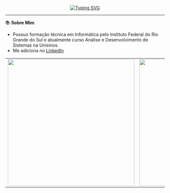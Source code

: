 <p align="center">
  <a href="https://git.io/typing-svg">
    <img src="https://readme-typing-svg.demolab.com?font=Fira+Code&weight=700&duration=2500&pause=1000&color=DA00FF&width=435&lines=E+a%C3%AD+Dev+%F0%9F%91%A8%E2%80%8D%F0%9F%92%BB+Meu+nome+%C3%A9+Dellano+%F0%9F%91%8B%F0%9F%8F%BC+;Sou+Desenvolvedor+Fullstack;%C3%89+um+prazer+ter+voc%C3%AA+no+meu+perfil!" alt="Typing SVG">
  </a>
</p>
<hr/>

📚 **Sobre Mim**

- Possuo formação técnica em Informática pelo Instituto Federal do Rio Grande do Sul e atualmente curso Análise e Desenvolvimento de Sistemas na Unisinos.
- Me adiciona no [LinkedIn](www.linkedin.com/in/gabriela-augustin-2b7558232)

<div align="center">
  <table>
    <tr>
      <td>
        <img src="https://github-readme-stats.vercel.app/api?username=SeuUsuarioGitHub&theme=radical&include_all_commits=true&count_private=true&show_icons=true" width="400"/>
      </td>
      <td>
        <img src="https://github-readme-stats.vercel.app/api/top-langs/?username=SeuUsuarioGitHub&theme=radical&layout=compact" width="400"/>
      </td>
    </tr>
  </table>
</div>
